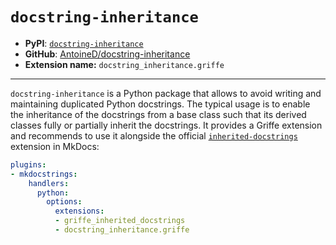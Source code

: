 # `docstring-inheritance`

- **PyPI**: [`docstring-inheritance`](https://pypi.org/project/docstring-inheritance/)
- **GitHub**: [AntoineD/docstring-inheritance](https://github.com/AntoineD/docstring-inheritance)
- **Extension name:** `docstring_inheritance.griffe`

---

`docstring-inheritance` is a Python package that allows to avoid writing and maintaining duplicated Python docstrings. The typical usage is to enable the inheritance of the docstrings from a base class such that its derived classes fully or partially inherit the docstrings. It provides a Griffe extension and recommends to use it alongside the official [`inherited-docstrings`](../official/inherited-docstrings.md) extension in MkDocs:

```yaml
plugins:
- mkdocstrings:
    handlers:
      python:
        options:
          extensions:
          - griffe_inherited_docstrings
          - docstring_inheritance.griffe
```
